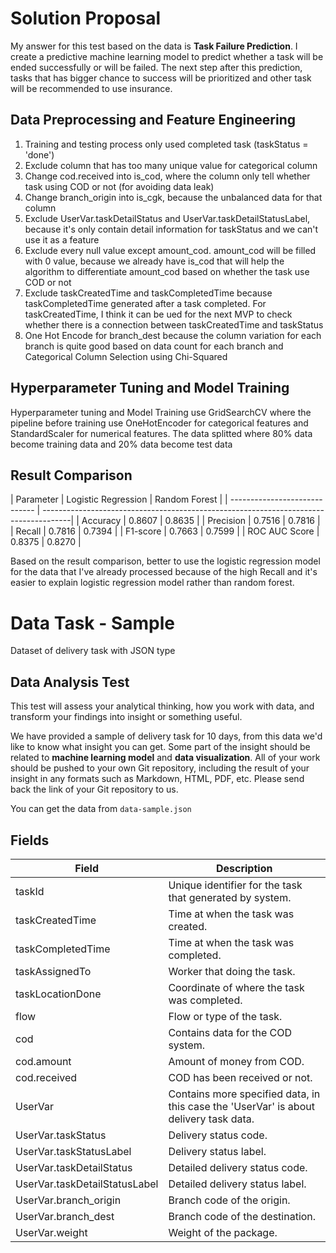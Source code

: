 # Solution Proposal

My answer for this test based on the data is **Task Failure Prediction**. I create a predictive machine learning model to predict whether a task will be ended successfully or will be failed. The next step after this prediction, tasks that has bigger chance to success will be prioritized and other task will be recommended to use insurance.

## Data Preprocessing and Feature Engineering

1. Training and testing process only used completed task (taskStatus = 'done')
2. Exclude column that has too many unique value for categorical column
3. Change cod.received into is_cod, where the column only tell whether task using COD or not (for avoiding data leak)
4. Change branch_origin into is_cgk, because the unbalanced data for that column
5. Exclude UserVar.taskDetailStatus and UserVar.taskDetailStatusLabel, because it's only contain detail information for taskStatus and we can't use it as a feature
6. Exclude every null value except amount_cod. amount_cod will be filled with 0 value, because we already have is_cod that will help the algorithm to differentiate amount_cod based on whether the task use COD or not
7. Exclude taskCreatedTime and taskCompletedTime because  taskCompletedTime generated after a task completed. For taskCreatedTime, I think it can be ued for the next MVP to check whether there is a connection between taskCreatedTime and taskStatus
8. One Hot Encode for branch_dest because the column variation for each branch is quite good based on data count for each branch and Categorical Column Selection using Chi-Squared

## Hyperparameter Tuning and Model Training

Hyperparameter tuning and Model Training use GridSearchCV where the pipeline before training use OneHotEncoder for categorical features and StandardScaler for numerical features. The data splitted where 80% data become training data and 20% data become test data 

## Result Comparison

| Parameter                     | Logistic Regression          | Random Forest                                         |
| ----------------------------- | -------------------------------------------------------------------------------------|
| Accuracy                      | 0.8607                       | 0.8635                                                |
| Precision                     | 0.7516                       | 0.7816                                                |
| Recall                        | 0.7816                       | 0.7394                                                |
| F1-score                      | 0.7663                       | 0.7599                                                |
| ROC AUC Score                 | 0.8375                       | 0.8270                                                |

Based on the result comparison, better to use the logistic regression model for the data that I've already processed because of the high Recall and it's easier to explain logistic regression model rather than random forest.



# Data Task - Sample

Dataset of delivery task with JSON type

## Data Analysis Test

This test will assess your analytical thinking, how you work with data, and transform your findings into insight or something useful.

We have provided a sample of delivery task for 10 days, from this data we'd like to know what insight you can get. Some part of the insight should be related to **machine learning model** and **data visualization**. All of your work should be pushed to your own Git repository, including the result of your insight in any formats such as Markdown, HTML, PDF, etc. Please send back the link of your Git repository to us.

You can get the data from `data-sample.json`

## Fields

| Field                         | Description                                                                           |
| ----------------------------- | ------------------------------------------------------------------------------------- |
| taskId                        | Unique identifier for the task that generated by system.                              |
| taskCreatedTime               | Time at when the task was created.                                                    |
| taskCompletedTime             | Time at when the task was completed.                                                  |
| taskAssignedTo                | Worker that doing the task.                                                           |
| taskLocationDone              | Coordinate of where the task was completed.                                           |
| flow                          | Flow or type of the task.                                                             |
| cod                           | Contains data for the COD system.                                                     |
| cod.amount                    | Amount of money from COD.                                                             |
| cod.received                  | COD has been received or not.                                                         |
| UserVar                       | Contains more specified data, in this case the 'UserVar' is about delivery task data. |
| UserVar.taskStatus            | Delivery status code.                                                                 |
| UserVar.taskStatusLabel       | Delivery status label.                                                                |
| UserVar.taskDetailStatus      | Detailed delivery status code.                                                        |
| UserVar.taskDetailStatusLabel | Detailed delivery status label.                                                       |
| UserVar.branch_origin         | Branch code of the origin.                                                            |
| UserVar.branch_dest           | Branch code of the destination.                                                       |
| UserVar.weight                | Weight of the package.                                                                |
